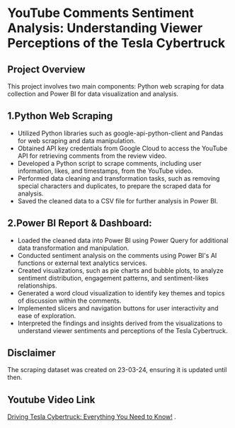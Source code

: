 # YouTube Comments Sentiment Analysis: Understanding Viewer Perceptions of the Tesla Cybertruck

## Project Overview
This project involves two main components: Python web scraping for data collection and Power BI for data visualization and analysis.

## 1.Python Web Scraping  
- Utilized Python libraries such as google-api-python-client and Pandas for web scraping and data manipulation.
- Obtained API key credentials from Google Cloud to access the YouTube API for retrieving comments from the review video.
- Developed a Python script to scrape comments, including user information, likes, and timestamps, from the YouTube video.
- Performed data cleaning and transformation tasks, such as removing special characters and duplicates, to prepare the scraped data for analysis.
- Saved the cleaned data to a CSV file for further analysis in Power BI.

## 2.Power BI Report & Dashboard:
- Loaded the cleaned data into Power BI using Power Query for additional data transformation and manipulation.
- Conducted sentiment analysis on the comments using Power BI's AI functions or external text analytics services.
- Created visualizations, such as pie charts and bubble plots, to analyze sentiment distribution, engagement patterns, and sentiment-likes relationships.
- Generated a word cloud visualization to identify key themes and topics of discussion within the comments.
- Implemented slicers and navigation buttons for user interactivity and ease of exploration.
- Interpreted the findings and insights derived from the visualizations to understand viewer sentiments and perceptions of the Tesla Cybertruck.

## Disclaimer
The scraping dataset was created on 23-03-24, ensuring it is updated until then.

## Youtube Video Link
[Driving Tesla Cybertruck: Everything You Need to Know!](https://www.youtube.com/watch?v=XxOh12Uhg08) .
